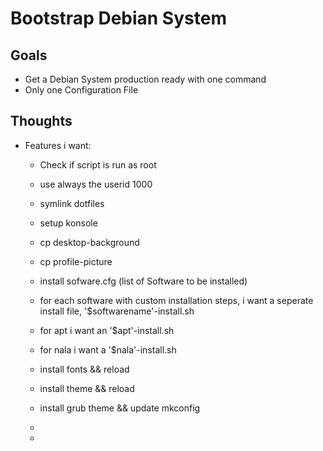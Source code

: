 # Bootstrap Debian System

## Goals

 - Get a Debian System production ready with one command
 - Only one Configuration File
 
## Thoughts

 - Features i want:
   - Check if script is run as root 
   - use always the userid 1000
   - symlink dotfiles
   - setup konsole
   - cp desktop-background
   - cp profile-picture
   - install sofware.cfg (list of Software to be installed)
   - for each software with custom installation steps, i want a seperate install file, '$softwarename'-install.sh
   - for apt i want an '$apt'-install.sh
   - for nala i want a '$nala'-install.sh
   - install fonts && reload
   - install theme && reload
   - install grub theme && update mkconfig
   - 



   - 

